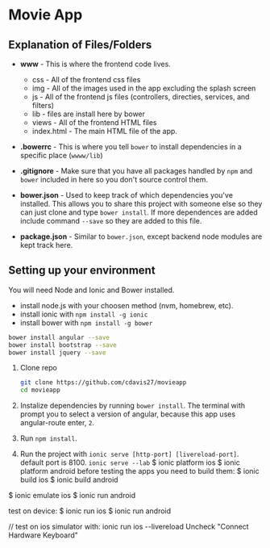 Movie App
=============

## Explanation of Files/Folders ##

+ **www** - This is where the frontend code lives.
  + css - All of the frontend css files
  + img - All of the images used in the app excluding the splash screen
  + js - All of the frontend js files (controllers, directies, services, and filters)
  + lib - files are install here by bower
  + views - All of the frontend HTML files
  + index.html - The main HTML file of the app. 

+ **.bowerrc** - This is where you tell `bower` to install dependencies in a specific place (`wwww/lib`)
+ **.gitignore** - Make sure that you have all packages handled by `npm` and `bower` included in here so you don't source control them. 
+ **bower.json** - Used to keep track of which dependencies you've installed. This allows you to share this project with someone else so they can just clone and type `bower install`. If more dependences are added include command `--save` so they are added to this file. 
+ **package.json** - Similar to `bower.json`, except backend node modules are kept track here.


## Setting up your environment ##

You will need Node and Ionic and Bower installed.
  - install node.js with your choosen method (nvm, homebrew, etc).
  - install ionic with `npm install -g ionic`
  - install bower with `npm install -g bower`

```bash
bower install angular --save
bower install bootstrap --save
bower install jquery --save
```

1. Clone repo

    ```bash
    git clone https://github.com/cdavis27/movieapp
    cd movieapp
    ```

2. Instalize dependencies by running `bower install`. The terminal with prompt you to select a version of angular, because this app uses angular-route enter, `2`.

3. Run `npm install`.

4. Run the project with `ionic serve [http-port] [livereload-port]`. default port is 8100.
  `ionic serve --lab`
  $ ionic platform ios 
  $ ionic platform android
  before testing the apps you need to build them:
  $ ionic build ios 
  $ ionic build android

  $ ionic emulate ios
  $ ionic run android

  test on device:
  $ ionic run ios
  $ ionic run android

  // test on ios simulator with:
  ionic run ios --livereload
  Uncheck "Connect Hardware Keyboard"

